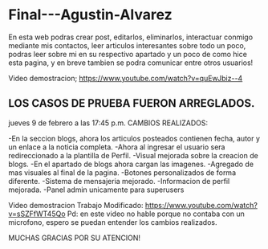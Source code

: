 # Final---Agustin-Alvarez

En esta web podras crear post, editarlos, eliminarlos, interactuar conmigo mediante mis contactos, leer articulos interesantes sobre todo un poco,
podras leer sobre mi en su respectivo apartado y un poco de como hice esta pagina, y en breve tambien se podra comunicar entre otros usuarios!


Video demostracion; https://www.youtube.com/watch?v=quEwJbiz--4

LOS CASOS DE PRUEBA FUERON ARREGLADOS.
---------------------------------------------
jueves 9 de febrero a las 17:45 p.m.
CAMBIOS REALIZADOS:

-En la seccion blogs, ahora los articulos posteados contienen fecha, autor y un enlace a la noticia completa.
-Ahora al ingresar el usuario sera redireccionado a la plantilla de Perfil.
-Visual mejorada sobre la creacion de blogs.
-En el apartado de blogs ahora cargan las imagenes.
-Agregado de mas visuales al final de la pagina.
-Botones personalizados de forma diferente.
-Sistema de mensajeria mejorado.
-Informacion de perfil mejorada.
-Panel admin unicamente para superusers

Video demostracion Trabajo Modificado: https://www.youtube.com/watch?v=sSZFfWT45Qo
Pd: en este video no hable porque no contaba con un microfono, espero se puedan entender los cambios realizados.

MUCHAS GRACIAS POR SU ATENCION!
